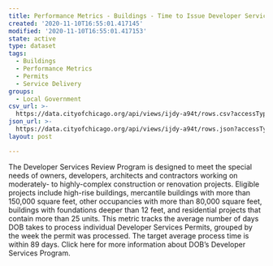 ```yaml
---
title: Performance Metrics - Buildings - Time to Issue Developer Services Permits
created: '2020-11-10T16:55:01.417145'
modified: '2020-11-10T16:55:01.417153'
state: active
type: dataset
tags:
  - Buildings
  - Performance Metrics
  - Permits
  - Service Delivery
groups:
  - Local Government
csv_url: >-
  https://data.cityofchicago.org/api/views/ijdy-a94t/rows.csv?accessType=DOWNLOAD
json_url: >-
  https://data.cityofchicago.org/api/views/ijdy-a94t/rows.json?accessType=DOWNLOAD
layout: post

---
```

The Developer Services Review Program is designed to meet the special needs of owners, developers, architects and contractors working on moderately- to highly-complex construction or renovation projects. Eligible projects include high-rise buildings, mercantile buildings with more than 150,000 square feet, other occupancies with more than 80,000 square feet, buildings with foundations deeper than 12 feet, and residential projects that contain more than 25 units. This metric tracks the average number of days DOB takes to process individual Developer Services Permits, grouped by the week the permit was processed. The target average process time is within 89 days. Click here for more information about DOB’s Developer Services Program.
